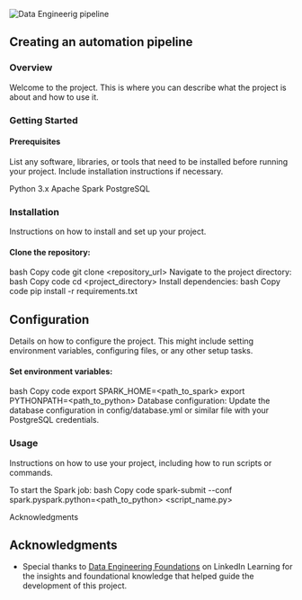 ![Data Engineerig pipeline](/header.jpeg)

## Creating an automation pipeline
### Overview

Welcome to the project. This is where you can describe what the project is about and how to use it.
### Getting Started
#### Prerequisites
List any software, libraries, or tools that need to be installed before running your project. Include installation instructions if necessary.

Python 3.x
Apache Spark
PostgreSQL
### Installation
Instructions on how to install and set up your project.

#### Clone the repository:
bash
Copy code
git clone <repository_url>
Navigate to the project directory:
bash
Copy code
cd <project_directory>
Install dependencies:
bash
Copy code
pip install -r requirements.txt
## Configuration
Details on how to configure the project. This might include setting environment variables, configuring files, or any other setup tasks.

#### Set environment variables:

bash
Copy code
export SPARK_HOME=<path_to_spark>
export PYTHONPATH=<path_to_python>
Database configuration: Update the database configuration in config/database.yml or similar file with your PostgreSQL credentials.

### Usage
Instructions on how to use your project, including how to run scripts or commands.

To start the Spark job:
bash
Copy code
spark-submit --conf spark.pyspark.python=<path_to_python> <script_name.py>

Acknowledgments
## Acknowledgments

- Special thanks to [Data Engineering Foundations](https://www.linkedin.com/learning/data-engineering-foundations/what-is-data-engineering?resume=false) on LinkedIn Learning for the insights and foundational knowledge that helped guide the development of this project.

